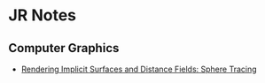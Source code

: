 # JR Notes

## Computer Graphics
- [Rendering Implicit Surfaces and Distance Fields: Sphere Tracing](myLib/README.html)
